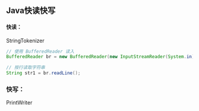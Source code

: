 ## Java快读快写

#### 快读：

StringTokenizer

```java
// 使用 BufferedReader 读入
BufferedReader br = new BufferedReader(new InputStreamReader(System.in));

// 按行读取字符串 
String str1 = br.readLine();
```





### 快写：

PrintWriter